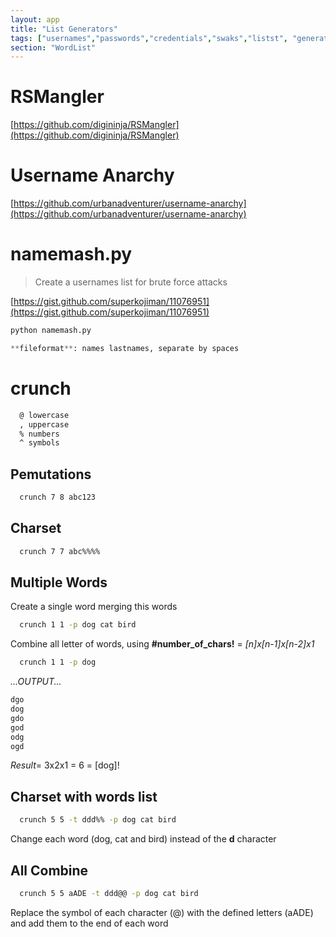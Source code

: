 ```yaml
---
layout: app
title: "List Generators"
tags: ["usernames","passwords","credentials","swaks","listst", "generator","crunch"]
section: "WordList"
---
```


# RSMangler

[https://github.com/digininja/RSMangler](https://github.com/digininja/RSMangler)

# Username Anarchy
[https://github.com/urbanadventurer/username-anarchy](https://github.com/urbanadventurer/username-anarchy)


# namemash.py

> Create a usernames list for brute force attacks

[https://gist.github.com/superkojiman/11076951](https://gist.github.com/superkojiman/11076951)

```python    
python namemash.py

**fileformat**: names lastnames, separate by spaces
```

    

# crunch

```bash
  @ lowercase
  , uppercase
  % numbers
  ^ symbols
```

## Pemutations
   
```bash
  crunch 7 8 abc123  
```

## Charset

```bash
  crunch 7 7 abc%%%%
```

## Multiple Words

Create a single word merging this words

```bash
  crunch 1 1 -p dog cat bird
```

Combine all letter of words, using **#number_of_chars!** = *[n]x[n-1]x[n-2]x1*
```bash
  crunch 1 1 -p dog
```
*...OUTPUT...*
```bash
dgo
dog
gdo
god
odg
ogd
```

*Result*= 3x2x1 = 6 = [dog]!

## Charset with words list 

```bash
  crunch 5 5 -t ddd%% -p dog cat bird
```

Change each word (dog, cat and bird) instead of the **d** character

## All Combine

```bash
  crunch 5 5 aADE -t ddd@@ -p dog cat bird
```

Replace the symbol of each character (@) with the defined letters (aADE) and add them to the end of each word